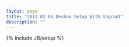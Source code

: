 ```yaml
---
layout: page
title: "2013 03 04 Devbox Setup With Vagrant"
description: ""
---
```

{% include JB/setup %}
